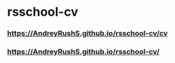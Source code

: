 # rsschool-cv
### https://AndreyRushS.github.io/rsschool-cv/cv ###
### https://AndreyRushS.github.io/rsschool-cv/ ###
